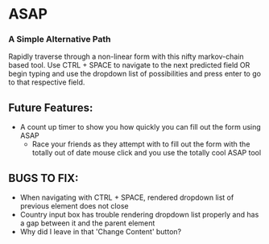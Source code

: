 # ASAP
### A Simple Alternative Path

Rapidly traverse through a non-linear form with this nifty markov-chain based tool.
Use CTRL + SPACE to navigate to the next predicted field OR begin typing and use the dropdown list of possibilities and press enter to go to that respective field.

## Future Features:
- A count up timer to show you how quickly you can fill out the form using ASAP
  - Race your friends as they attempt with to fill out the form with the totally out of date mouse click and you use the totally cool ASAP tool

## BUGS TO FIX:
- When navigating with CTRL + SPACE, rendered dropdown list of previous element does not close
- Country input box has trouble rendering dropdown list properly and has a gap between it and the parent element
- Why did I leave in that 'Change Content' button?

